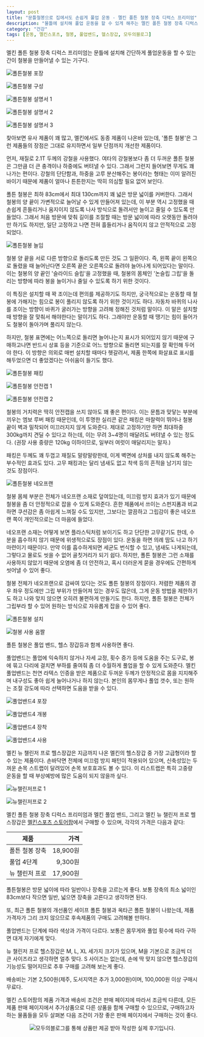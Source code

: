 ```yaml
---
layout: post
title: "문틀철봉으로 집에서도 손쉽게 풀업 운동 - 멜킨 폴튼 철봉 장축 디럭스 프리미엄"
description: "물틀에 설치해 풀업 운동을 할 수 있게 해주는 멜킨 폴튼 철봉 장축 디럭스 프리미엄을 사용해봤다."
category: "건강"
tags: [운동, 멜킨스포츠, 철봉, 풀업밴드, 헬스장갑, 모두의블로그]
---
```


멜킨 폴튼 철봉 장축 디럭스 프리미엄는
문틀에 설치해 간단하게 풀업운동을 할 수 있는 간이 철봉을 만들어낼 수 있는 기구다.

![폴튼철봉 포장](https://lh3.googleusercontent.com/04bkKMTTayo5y0wwRUkKriRJM90bgNBJ9yhiFzXHJ1XFRuR-pSghc2DhkoknUhfXMP6El57R_rI0Sw=s480)

![폴튼철봉 구성](https://lh3.googleusercontent.com/eg8Z3R2Nch9nUrqXW-cX4BiX2wzExATC9ST0-qfZB0bXjya56JDNQ8h5ZMupPozyJPoj5Vrzw9vsLw=s480)


![폴튼철봉 설명서 1](https://lh3.googleusercontent.com/sI3Vha4EMCjQKe5uKY3UXasCb4D_cGuNU5PxWoxdJEsb1g_za22zC60NvVi5MXZuzRtwzivej5ZuYw=s480)

![폴튼철봉 설명서 2](https://lh3.googleusercontent.com/bRYE184zabGfCLdULSUDW1udR4YP_B0jymmsjdhiIxCw1N4eG_QqRT0WiZwqK-4Dho8bb288t9rNwA=s480)

![폴튼철봉 설명서 3](https://lh3.googleusercontent.com/743ru-xw4DyUoZzy6XqeRogBlNUyeYQXnc31O80HYKur-v1R-7Fu3vopbTyU9EHYZ_PTM9NyWFlBEg=s480)

찾아보면 유사 제품이 꽤 많고,
멜킨에서도 동종 제품이 나온바 있는데,
'폴튼 철봉'은 그런 제품들의 장점은 그대로 유지하면서 일부 단점까지 개선한 제품이다.

먼저, 재질로 2.1T 두께의 강철을 사용했다.
여타의 강철봉보다 좀 더 두꺼운 폴튼 철봉은 그만큼 더 큰 충격이나 하중에도 버텨낼 수 있다.
그래서 그런지 들어보면 무게도 꽤 나가는 편이다.
강철의 단단함과, 하중을 고루 분산해주는 봉이라는 형태는 이미 알려진 바이기 때문에
제품이 얼마나 튼튼한지는 딱히 의심할 필요 없어 보인다.

폴튼 철봉은 최하 83cm에서 최대 130cm까지 꽤 넓은 방문 넓이를 커버한다.
그래서 철봉의 양 끝이 가변적으로 늘어날 수 있게 만들어져 있는데,
이 부분 역시 고정했을 때 손쉽게 흔들리거나 움지이지 않도록
나사 방식으로 돌려서만 늘이고 줄일 수 있도록 만들었다.
그래서 처음 방문에 맞춰 길이를 조절할 때는
방문 넓이에 따라 오랫동안 돌려야만 하기도 하지만,
일단 고정하고 나면 전혀 흘들리거나 움직이지 않고 안적적으로 고정되었다.

![폴튼철봉 늘임](https://lh3.googleusercontent.com/Lwhbs2m08YBiXA0EXiCojvunbogVwplGXrnbjtcJclgfYMQ1MfMNXZZFS-YUnZY3rXQbbGi_3MnGKg=s480)

철봉 양 끝을 서로 다른 방향으로 돌리도록 만든 것도 그 일환이다.
즉, 왼쪽 끝이 왼쪽으로 돌렸을 때 늘어난다면 오른쪽 끝은 오른쪽으로 돌려야 늘어나게 되어있다는 말이다.
이는 철봉의 양 끝인 '슬라이드 슬립'을 고정했을 때,
철봉의 몸체인 '논슬립 그립'을 돌리는 방향에 따라 봉을 늘이거나 줄일 수 있도록 하기 위한 것이다.

이 특징은 설치할 때 꽉 조이는데 편의를 제공하기도 하지만,
궁극적으로는 운동할 때 철봉에 가해지는 힘으로 봉이 풀리지 않도록 하기 위한 것이기도 하다.
자동차 바퀴의 나사를 조이는 방향이 바퀴가 굴러가는 방향을 고려해 정해진 것처럼 말이다.
이 말은 설치할 때 방향을 잘 맞춰서 해야한다는 말이기도 하다.
그래야만 운동할 때 땡기는 힘이 들어가도 철봉이 돌아가며 풀리지 않는다.

하지만, 철봉 표면에는 어느쪽으로 돌리면 늘어나는지 표시가 되어있지 않기 때문에
구매하고나면 반드시 상표 등을 기준으로 어느 방향으로 돌리면 되는지를 잘 확인해 두어야 한다.
이 방향은 의외로 매번 설치할 때마다 헷갈려서,
제품 한쪽에 화살표로 표시를 해두었으면 더 좋았겠다는 아쉬움이 들기도 했다.

![폴튼철봉 패킹](https://lh3.googleusercontent.com/D8qV-h8pyGqXCVkwpkrfbT7MtKJLwIIF6zmUwOE5DYbCO2I14tsfnm9j65Iw6_OEEJoxN4XfZML5EA=s480)

![폴튼철봉 안전캡 1](https://lh3.googleusercontent.com/hW00zeg_i_d6eLboARjzGxCrxfAKZJ53cc6u7Qcayb7r76yaoGl7s1NUT-xjiKt3sZ6WUzeH3d6Czg=s480)

![폴튼철봉 안전캡 2](https://lh3.googleusercontent.com/R1LqzuJgyKcWOAKzLIr4t2TppgnCcYAXTj9T4Liz4yuImcB4ZPUgUKFvdXjwK3FVP34atcSrI_ZozA=s480)

철봉의 거치력은 딱히 안전캡을 쓰지 않아도 꽤 좋은 편이다.
이는 문틈과 맞닿는 부분에 끼우는 엠보 루버 패킹 때문인데,
이 투명한 실리콘 같은 패킹은 마찰력이 뛰어나
철봉 끝이 벽과 밀착되어 미끄러지지 않게 도와준다.
제대로 고정하기만 하면 최대하중 300kg까지 견딜 수 있다고 하는데,
이는 무려 3~4명이 매달려도 버텨낼 수 있는 정도다.
(권장 사용 중량은 120kg 이하이므로, 일부러 여럿이 매달리지는 말자.)

패킹은 두께도 꽤 두껍고 재질도 말랑말랑한데,
이게 벽면에 상처를 내지 않도록 해주는 부수적인 효과도 있다.
고무 패킹과는 달리 냄새도 없고 착색 등의 흔적을 남기지 않는 것도 장점이다.

![폴튼철봉 네오프랜](https://lh3.googleusercontent.com/u5KsflaHfxdFZGGAZztJhMbFwopmU66_nVnDgbtEcSjE2nrWzSBAjO34lUoNYQhwQext3V-2hjr_kQ=s480)

철봉 몸체 부분은 전체가 네오프랜 소재로 덮여있는데,
미끄럼 방지 효과가 있기 때문에
철봉을 좀 더 안정적으로 잡을 수 있게 도와준다.
흔한 제품에서 쓰이는 스펀지폼과 비교하면 쿠션감은 좀 아쉽게 느껴질 수도 있지만,
그보다는 깔끔하고 그립감이 좋은 네오프랜 쪽이 개인적으로는 더 마음에 들었다.

네오프랜 소재는 어떻게 보면 플라스틱처럼 보이기도 하고 단단한 고무같기도 한데,
수분을 흡수하지 않기 때문에 위생적으로도 장점이 있다.
운동을 하면 의례 땀도 나고 하기 마련이기 때문이다.
만약 이를 흡수하게되면 세균도 번식할 수 있고, 냄새도 나게되는데,
그렇다고 물로도 씻을 수 없어 골칫거리가 되기 쉽다.
하지만, 폴튼 철봉은 그런 소재를 사용하지 않았기 때문에 오염에 좀 더 안전하고,
혹시 더러운게 묻을 경우에도 간편하게 씻어낼 수 있어 좋다.

철봉 전체가 네오프랜으로 감싸여 있다는 것도 폴튼 철봉의 장점이다.
저렴한 제품의 경우 좌우 정도에만 그립 부위가 만들어져 있는 경우도 많은데,
그게 운동 방법을 제한하기도 하고 나와 맞지 않으면 오히려 불편하게 만들기도 한다.
하지만, 폴튼 철봉은 전체가 그립부라 할 수 있어
원하는 방식으로 자유롭게 잡을 수 있어 좋다.

![폴튼철봉 설치](https://lh3.googleusercontent.com/RXxJq9QEFC0J6W9kK11HvGAFEzfUzq-tAVwqGR4tKW07O9hQJ7ewhmfujWrPps2lIV_hepp9X0IPGw=s480)

![철봉 사용 움짤](https://lh3.googleusercontent.com/qAXPjhneIYTDmvXlydoxVHQY-14McHIMyGK79BW5k2CXM_ycvjCir134yPv_4dn-mNKoRG3enKxzIQ=s480)

폴튼 철봉은 풀업 밴드, 헬스 장갑등과 함께 사용하면 좋다.

풀업밴드는 풀업에 익숙하지 않거나 자세 교정, 횟수 증가 등에 도움을 주는 도구로,
봉에 묶고 다리에 걸치면 부하를 줄여줘 좀 더 수월하게 풀업을 할 수 있게 도와준다.
멜킨 풀업밴드는 천연 라텍스 인증을 받은 제품으로
두꺼운 두께가 안정적으로 몸을 지지해주며
내구성도 좋아 쉽게 늘어나거나 하지 않는다.
본인의 몸무게나 풀업 갯수, 또는 원하는 조절 강도에 따라 선택하면 도움을 받을 수 있다.

![풀업밴드4 포장](https://lh3.googleusercontent.com/0rJBlNFd0Uqo9TVdsT2vhc5gGby9ELrDWimrJLSu5jrhTIHhQw5clxQxIR_Db07qtzcirkmNxVchZQ=s480)

![풀업밴드4 개봉](https://lh3.googleusercontent.com/LJlnyhqeOD3exMddcYo_-TGBu8sBk3YwwRLPQKN4sj_I212oY3BO7Upn41Awu-DmqLNRZj9jW6-zqg=s480)

![풀업밴드4 장착](https://lh3.googleusercontent.com/GqfvOV1QFkckm-ojUeEcEdkUvkXU-l4t2YqIv3MZfEJVgROBD5SzdNzLQf3HYyD4Nenes-WsHhA-bw=s480)

![풀업밴드4 사용](https://lh3.googleusercontent.com/uLA1o5Yama8cxLTLqxzAHI1dvyUVS5o428oPRKNRBlJQqF3CTTq6JSIkjSzYcP52nFAS7qoHjf3aaw=s480)

멜킨 뉴 챌린저 프로 헬스장갑은
지금까지 나온 멜킨의 헬스장갑 중 가장 고급형이라 할 수 있는 제품이다.
손바닥면 전체에 미끄럼 방지 패턴이 적용되어 있으며,
신축성있는 두꺼운 손목 스트랩이 달려있어 손목 보호효과도 볼 수 있다.
이 리스트랩은 특히 고중량 운동을 할 때 부상예방에 많은 도움이 되지 않을까 싶다.

![뉴챌린저프로 1](https://lh3.googleusercontent.com/T63KUjyz4gsVPdfoeUe3yH42KURzdLh8qPqf2VuQsPy6rCdGgzf5skJMRQr_gMcgIIzm_bxgAl0acg=s480)

![뉴챌린저프로 2](https://lh3.googleusercontent.com/7Ad80IbJou6UOz2xbxiJgAAv7wGa5zQn0hCt4QxMC9czsDANb2Z1jjZXA6Er0ri1uBziMEhNLIVJ1A=s480)

멜킨 폴튼 철봉 장축 디럭스 프리미엄과
멜킨 풀업 밴드,
그리고 멜킨 뉴 챌린저 프로 헬스장갑은
[멜킨스포츠 스토어팜](https://smartstore.naver.com/melkinsports/products/581149173)에서 구매할 수 있으며,
각각의 가격은 다음과 같다:

제품              | 가격
------------------|---------:
폴튼 철봉 장축    | 18,900원
풀업 4단계        |  9,300원
뉴 챌린저 프로    | 17,900원

폴튼철봉은 방문 넓이에 따라 일반이나 장축을 고르는게 좋다.
보통 장축의 최소 넓이인 83cm보다 작으면 일반, 넓으면 장축을 고른다고 생각하면 된다.

또, 최근 폴튼 철봉의 개선품인 세이프 폴튼 철봉과 옥타곤 폴튼 철봉이 나왔는데,
제품 가격자가 그리 크지 않으므로 후속제품의 구매도 고려해볼 만하다.

풀업밴드는 단계에 따라 색상과 가격이 다르다.
보통은 몸무게와 풀업 횟수에 따라 구하면 대게 자기에게 맞다.

뉴 챌린저 프로 헬스장갑은 M, L, XL 세가지 크기가 있으며,
M을 기본으로 조금씩 더 큰 사이즈라고 생각하면 얼추 맞다.
S 사이즈는 없는데, 손에 딱 맞지 않으면 헬스장갑의 기능성도 떨어지므로
추후 구매를 고려해 보는게 좋다.

배송비는 기본 2,500원(제주, 도서지역은 추가 3,000원)이며,
100,000원 이상 구매시 무료다.

멜킨 스토어팜의 제품 가격과 배송비 조건은 판매 페이지에 따라서 조금씩 다른데,
모든 제품 판매 페이지에서 추가상품으로 다른 상품을 함께 구매할 수 있으므로,
구매하고자 하는 물품들을 모두 살펴본 다음
조건이 가장 좋은 판매 페이지에서 구매하는 것이 좋다.



<center><img src="https://moduad.com/img/sponser_img.php?mb_mb=reznoagmailcom&wr_wr=418971&bo_table=life&p_wr_wr=26580" alt="모두의블로그를 통해 상품만 제공 받아 작성한 실제 후기입니다." /></center>
